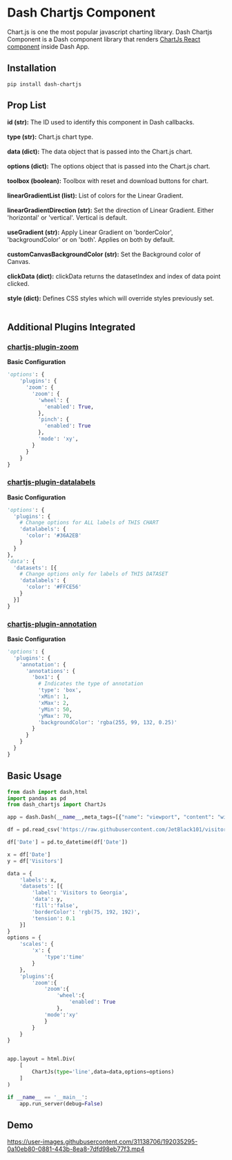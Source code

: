 # Dash Chartjs Component

Chart.js is one the most popular javascript charting library. 
Dash Chartjs Component is a Dash component library that renders [ChartJs React component](https://react-chartjs-2.js.org/) inside Dash App.

## Installation

```
pip install dash-chartjs
```

## Prop List
    
**id (str):** The ID used to identify this component in Dash callbacks.<br><br>
**type (str):** Chart.js chart type.<br><br>
**data (dict):** The data object that is passed into the Chart.js chart.<br><br>
**options (dict):** The options object that is passed into the Chart.js chart.<br><br>
**toolbox (boolean):** Toolbox with reset and download buttons for chart.<br><br>
**linearGradientList (list):** List of colors for the Linear Gradient.<br><br>
**linearGradientDirection (str):** Set the direction of Linear Gradient. Either 'horizontal' or 'vertical'. Vertical is default.<br><br>
**useGradient (str):** Apply Linear Gradient on 'borderColor', 'backgroundColor' or on 'both'. Applies on both by default.<br><br>
**customCanvasBackgroundColor (str):** Set the Background color of Canvas.<br><br>
**clickData (dict):** clickData returns the datasetIndex and index of data point clicked.<br><br>
**style (dict):** Defines CSS styles which will override styles previously set.<br><br>

## Additional Plugins Integrated
### [chartjs-plugin-zoom](https://www.chartjs.org/chartjs-plugin-zoom/latest/)
**Basic Configuration**<br>
```python
'options': {
    'plugins': {
      'zoom': {
        'zoom': {
          'wheel': {
            'enabled': True,
          },
          'pinch': {
            'enabled': True
          },
          'mode': 'xy',
        }
      }
    }
}
```
### [chartjs-plugin-datalabels](https://chartjs-plugin-datalabels.netlify.app/)
**Basic Configuration**<br>
```python
'options': {
  'plugins': {
    # Change options for ALL labels of THIS CHART
    'datalabels': {
      'color': '#36A2EB'
    }
  }
},
'data': {
  'datasets': [{
    # Change options only for labels of THIS DATASET
    'datalabels': {
      'color': '#FFCE56'
    }
  }]
}
```
### [chartjs-plugin-annotation](https://www.chartjs.org/chartjs-plugin-annotation/latest/)
**Basic Configuration**<br>
```python
'options': {
  'plugins': {
    'annotation': {
      'annotations': {
        'box1': {
          # Indicates the type of annotation
          'type': 'box',
          'xMin': 1,
          'xMax': 2,
          'yMin': 50,
          'yMax': 70,
          'backgroundColor': 'rgba(255, 99, 132, 0.25)'
        }
      }
    }
  }
}
```

## Basic Usage

```python
from dash import dash,html
import pandas as pd
from dash_chartjs import ChartJs

app = dash.Dash(__name__,meta_tags=[{"name": "viewport", "content": "width=device-width, initial-scale=1"}])

df = pd.read_csv('https://raw.githubusercontent.com/JetBlack101/visitors-to-georgia-ts-analysis/main/Data/VisitorsToGeorgia_2011-2019.csv')

df['Date'] = pd.to_datetime(df['Date'])

x = df['Date']
y = df['Visitors']

data = {
    'labels': x,
    'datasets': [{
        'label': 'Visitors to Georgia',
        'data': y,
        'fill':'false',
        'borderColor': 'rgb(75, 192, 192)',
        'tension': 0.1
    }]
}
options = {
    'scales': {
        'x': {
            'type':'time'
        }
    },
    'plugins':{
        'zoom':{
            'zoom':{
                'wheel':{
                    'enabled': True
                },
            'mode':'xy'
            }
        }
    } 
}


app.layout = html.Div(
    [
        ChartJs(type='line',data=data,options=options)
    ]
)

if __name__ == '__main__':
    app.run_server(debug=False)
```

## Demo


https://user-images.githubusercontent.com/31138706/192035295-0a10eb80-0881-443b-8ea8-7dfd98eb77f3.mp4


